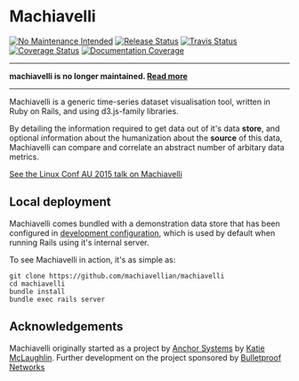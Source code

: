 # Machiavelli

[![No Maintenance Intended](http://unmaintained.tech/badge.svg)](http://unmaintained.tech/) 
[![Release Status](http://img.shields.io/github/release/machiavellian/machiavelli.svg?style=flat-square)](http://github.com/machiavellian/machiavelli/releases/latest)
[![Travis Status](http://img.shields.io/travis/machiavellian/machiavelli/master.svg?style=flat-square)](https://travis-ci.org/machiavellian/machiavelli)
[![Coverage Status](http://img.shields.io/coveralls/machiavellian/machiavelli.svg?style=flat-sqaure)](https://coveralls.io/r/machiavellian/machiavelli)
[![Documentation Coverage](http://inch-ci.org/github/machiavellian/machiavelli.svg)](http://inch-ci.org/github/machiavellian/machiavelli)

---------

**machiavelli is no longer maintained. [Read more](http://glasnt.com/blog/2016/01/15/on-unmaintained-projects.html)**

---------


Machiavelli is a generic time-series dataset visualisation tool, written in Ruby on Rails, and using d3.js-family libraries.

By detailing the information required to get data out of it's data **store**, and optional information about the humanization about the **source** of this data, Machiavelli can compare and correlate an abstract number of arbitary data metrics. 

[See the Linux Conf AU 2015 talk on Machiavelli](https://www.youtube.com/watch?v=My65wJ-sBVc)


## Local deployment

Machiavelli comes bundled with a demonstration data store that has been configured in [development configuration](https://github.com/machiavellian/machiavelli/blob/master/config/settings/development.yml), which is used by default when running Rails using it's internal server. 

To see Machiavelli in action, it's as simple as: 

```
git clone https://github.com/machiavellian/machiavelli
cd machiavelli
bundle install
bundle exec rails server
```



## Acknowledgements

Machiavelli originally started as a project by [Anchor Systems](http://anchor.com.au) by [Katie McLaughlin](https://github.com/glasnt). Further development on the project sponsored by [Bulletproof Networks](https://bulletproof.net)

